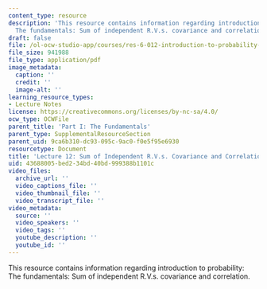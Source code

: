 ```yaml
---
content_type: resource
description: 'This resource contains information regarding introduction to probability:
  The fundamentals: Sum of independent R.V.s. covariance and correlation.'
draft: false
file: /ol-ocw-studio-app/courses/res-6-012-introduction-to-probability-spring-2018/43688005bed234bd40bd999388b1101c_MITRES_6_012S18_L12AS.pdf
file_size: 941988
file_type: application/pdf
image_metadata:
  caption: ''
  credit: ''
  image-alt: ''
learning_resource_types:
- Lecture Notes
license: https://creativecommons.org/licenses/by-nc-sa/4.0/
ocw_type: OCWFile
parent_title: 'Part I: The Fundamentals'
parent_type: SupplementalResourceSection
parent_uid: 9ca6b310-dc93-095c-9ac0-f0e5f95e6930
resourcetype: Document
title: 'Lecture 12: Sum of Independent R.V.s. Covariance and Correlation'
uid: 43688005-bed2-34bd-40bd-999388b1101c
video_files:
  archive_url: ''
  video_captions_file: ''
  video_thumbnail_file: ''
  video_transcript_file: ''
video_metadata:
  source: ''
  video_speakers: ''
  video_tags: ''
  youtube_description: ''
  youtube_id: ''
---
```

This resource contains information regarding introduction to probability: The fundamentals: Sum of independent R.V.s. covariance and correlation.